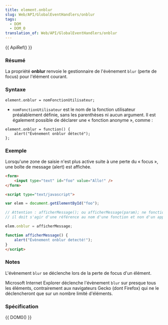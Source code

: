 ```yaml
---
title: element.onblur
slug: Web/API/GlobalEventHandlers/onblur
tags:
  - DOM
  - DOM_0
translation_of: Web/API/GlobalEventHandlers/onblur
---
```

{{ ApiRef() }}

### Résumé

La propriété **onblur** renvoie le gestionnaire de l'évènement `blur` (perte de focus) pour l'élément courant.

### Syntaxe

    element.onblur = nomFonctionUtilisateur;

- `nomFonctionUtilisateur` est le nom de la fonction utilisateur préalablement définie, sans les parenthèses ni aucun argument. Il est également possible de déclarer une « fonction anonyme », comme :

<!---->

    element.onblur = function() {
        alert("Évènement onblur détecté");
    };

### Exemple

Lorsqu'une zone de saisie n'est plus active suite à une perte du « focus », une boîte de message (alert) est affichée.

```html
<form>
	<input type="text" id="foo" value="Allo!" />
</form>

<script type="text/javascript">

var elem = document.getElementById("foo");

// Attention : afficherMessage(); ou afficherMessage(param); ne fonctionneront pas ici,
// il doit s'agir d'une référence au nom d'une fonction et non d'un appel de cette fonction

elem.onblur = afficherMessage;

function afficherMessage() {
	alert("Évènement onblur detecté!");
}
</script>
```

### Notes

L'évènement `blur` se déclenche lors de la perte de focus d'un élément.

Microsoft Internet Explorer déclenche l'évènement `blur` sur presque tous les éléments, contrairement aux navigateurs Gecko (dont Firefox) qui ne le déclencheront que sur un nombre limité d'éléments.

### Spécification

{{ DOM0() }}
